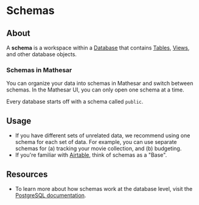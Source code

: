 # Schemas

## About

A **schema** is a workspace within a [Database](/product/concepts/databases) that contains [Tables](/product/concepts/tables), [Views](/product/concepts/views), and other database objects. 

### Schemas in Mathesar
You can organize your data into schemas in Mathesar and switch between schemas. In the Mathesar UI, you can only open one schema at a time.

Every database starts off with a schema called `public`.

## Usage
- If you have different sets of unrelated data, we recommend using one schema for each set of data. For example, you can use separate schemas for (a) tracking your movie collection, and (b) budgeting.
- If you're familiar with [Airtable](https://airtable.com/), think of schemas as a "Base". 

## Resources
- To learn more about how schemas work at the database level, visit the [PostgreSQL documentation](https://www.postgresql.org/docs/current/ddl-schemas.html).